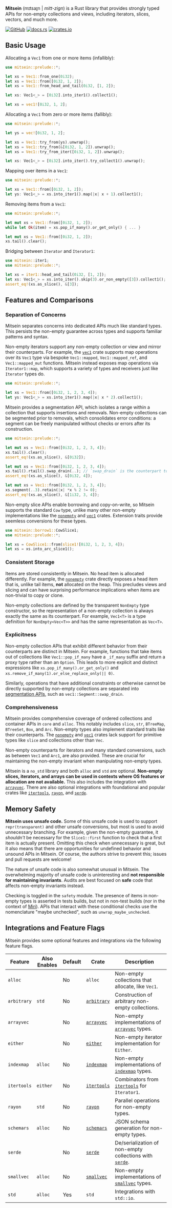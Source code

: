**Mitsein** (mɪtsaɪ̯n | _mitt-zign_) is a Rust library that provides strongly
typed APIs for non-empty collections and views, including iterators, slices,
vectors, and much more.

[![GitHub](https://img.shields.io/badge/GitHub-olson--sean--k/mitsein-8da0cb?logo=github&style=for-the-badge)](https://github.com/olson-sean-k/mitsein)
[![docs.rs](https://img.shields.io/badge/docs.rs-mitsein-66c2a5?logo=rust&style=for-the-badge)](https://docs.rs/mitsein)
[![crates.io](https://img.shields.io/crates/v/mitsein.svg?logo=rust&style=for-the-badge)](https://crates.io/crates/mitsein)

## Basic Usage

Allocating a `Vec1` from one or more items (infallibly):

```rust
use mitsein::prelude::*;

let xs = Vec1::from_one(0i32);
let xs = Vec1::from([0i32, 1, 2]);
let xs = Vec1::from_head_and_tail(0i32, [1, 2]);

let xs: Vec1<_> = [0i32].into_iter1().collect1();

let xs = vec1![0i32, 1, 2];
```

Allocating a `Vec1` from zero or more items (fallibly):

```rust
use mitsein::prelude::*;

let ys = vec![0i32, 1, 2];

let xs = Vec1::try_from(ys).unwrap();
let xs = Vec1::try_from(&[0i32, 1, 2]).unwrap();
let xs = Vec1::try_from_iter([0i32, 1, 2]).unwrap();

let xs: Vec1<_> = [0i32].into_iter().try_collect1().unwrap();
```

Mapping over items in a `Vec1`:

```rust
use mitsein::prelude::*;

let xs = Vec1::from([0i32, 1, 2]);
let ys: Vec1<_> = xs.into_iter1().map(|x| x + 1).collect1();
```

Removing items from a `Vec1`:

```rust
use mitsein::prelude::*;

let mut xs = Vec1::from([0i32, 1, 2]);
while let Ok(item) = xs.pop_if_many().or_get_only() { ... }

let mut xs = Vec1::from([0i32, 1, 2]);
xs.tail().clear();
```

Bridging between `Iterator` and `Iterator1`:

```rust
use mitsein::iter1;
use mitsein::prelude::*;

let xs = iter1::head_and_tail(0i32, [1, 2]);
let xs: Vec1<_> = xs.into_iter().skip(3).or_non_empty([3]).collect1();
assert_eq!(xs.as_slice(), &[3]);
```

## Features and Comparisons

### Separation of Concerns

Mitsein separates concerns into dedicated APIs much like standard types. This
persists the non-empty guarantee across types and supports familiar patterns and
syntax.

Non-empty iterators support any non-empty collection or view and mirror their
counterparts. For example, the [`vec1`] crate supports map operations over its
`Vec1` type via bespoke `Vec1::mapped`, `Vec1::mapped_ref`, and
`Vec1::mapped_mut` functions. Mitsein instead exposes map operations via
`Iterator1::map`, which supports a variety of types and receivers just like
`Iterator` types do.

```rust
use mitsein::prelude::*;

let xs = Vec1::from([0i32, 1, 2, 3, 4]);
let ys: Vec1<_> = xs.into_iter1().map(|x| x * 2).collect1();
```

Mitsein provides a segmentation API, which isolates a range within a collection
that supports insertions and removals. Non-empty collections can be segmented
prior to removals, which consolidates error conditions: a segment can be freely
manipulated without checks or errors after its construction.

```rust
use mitsein::prelude::*;

let mut xs = Vec1::from([0i32, 1, 2, 3, 4]);
xs.tail().clear();
assert_eq!(xs.as_slice(), &[0i32]);

let mut xs = Vec1::from([0i32, 1, 2, 3, 4]);
xs.tail().rtail().swap_drain(..); // `swap_drain` is the counterpart to `drain`.
assert_eq!(xs.as_slice(), &[0i32, 4]);

let mut xs = Vec1::from([0i32, 1, 2, 3, 4]);
xs.segment(..3).retain(|x| *x % 2 != 0);
assert_eq!(xs.as_slice(), &[1i32, 3, 4]);
```

Non-empty slice APIs enable borrowing and copy-on-write, so Mitsein supports
the standard `Cow` type, unlike many other non-empty implementations like the
[`nonempty`] and [`vec1`] crates. Extension traits provide seemless conversions
for these types.

```rust
use mitsein::borrow1::CowSlice1;
use mitsein::prelude::*;

let xs = CowSlice1::from(slice1![0i32, 1, 2, 3, 4]);
let xs = xs.into_arc_slice1();
```

### Consistent Storage

Items are stored consistently in Mitsein. No head item is allocated differently.
For example, the [`nonempty`] crate directly exposes a head item that is, unlike
tail items, **not** allocated on the heap. This precludes views and slicing and
can have surprising performance implications when items are non-trivial to copy
or clone.

Non-empty collections are defined by the transparent `NonEmpty` type
constructor, so the representation of a non-empty collection is always exactly
the same as its counterpart. For example, `Vec1<T>` is a type definition for
`NonEmpty<Vec<T>>` and has the same representation as `Vec<T>`.

### Explicitness

Non-empty collection APIs that exhibit different behavior from their
counterparts are distinct in Mitsein. For example, functions that take items out
of collections like `Vec1::pop_if_many` have a `_if_many` suffix and  return a
proxy type rather than an `Option`. This leads to more explicit and distinct
expressions like `xs.pop_if_many().or_get_only()` and
`xs.remove_if_many(1).or_else_replace_only(|| 0)`.

Similarly, operations that have additional constraints or otherwise cannot be
directly supported by non-empty collections are separated into [segmentation
APIs](#separation-of-concerns), such as `vec1::Segment::swap_drain`.

### Comprehensiveness

Mitsein provides comprehensive coverage of ordered collections and container
APIs in `core` and `alloc`. This notably includes `slice`, `str`, `BTreeMap`,
`BTreeSet`, `Box`, and `Arc`. Non-empty types also implement standard traits
like their counterparts. The [`nonempty`] and [`vec1`] crates lack support for
primitive types like `slice` and collections other than `Vec`.

Non-empty counterparts for iterators and many standard conversions, such as
between `Vec1` and `Arc1`, are also provided. These are crucial for maintaining
the non-empty invariant when manipulating non-empty types.

Mitsein is a `no_std` library and both `alloc` and `std` are optional.
**Non-empty slices, iterators, and arrays can be used in contexts where OS
features or allocation are not available.** This also includes the integration
with [`arrayvec`]. There are also optional integrations with foundational and
popular crates like [`itertools`], [`rayon`], and [`serde`].

## Memory Safety

**Mitsein uses unsafe code.** Some of this unsafe code is used to support
`repr(transparent)` and other unsafe conversions, but most is used to avoid
unnecessary branching. For example, given the non-empty guarantee, it
_shouldn't_ be necessary for the `Slice1::first` function to check that a first
item is actually present. Omitting this check when unnecessary is great, but it
also means that there are opportunities for undefined behavior and unsound APIs
in Mitsein. Of course, the authors strive to prevent this; issues and pull
requests are welcome!

The nature of unsafe code is also somewhat unusual in Mitsein. The overwhelming
majority of unsafe code is uninteresting and **not responsible for maintaining
invariants**. Audits are best focused on **safe** code that affects non-empty
invariants instead.

Checking is toggled in the `safety` module. The presence of items in non-empty
types is asserted in tests builds, but not in non-test builds (nor in the
context of [Miri][`miri`]). APIs that interact with these  conditional checks
use the nomenclature "maybe unchecked", such as `unwrap_maybe_unchecked`.

## Integrations and Feature Flags

Mitsein provides some optional features and integrations via the following
feature flags.

| Feature     | Also Enables | Default | Crate         | Description                                               |
|-------------|--------------|---------|---------------|-----------------------------------------------------------|
| `alloc`     |              | No      | `alloc`       | Non-empty collections that allocate, like `Vec1`.         |
| `arbitrary` | `std`        | No      | [`arbitrary`] | Construction of arbitrary non-empty collections.          |
| `arrayvec`  |              | No      | [`arrayvec`]  | Non-empty implementations of [`arrayvec`] types.          |
| `either`    |              | No      | [`either`]    | Non-empty iterator implementation for `Either`.           |
| `indexmap`  | `alloc`      | No      | [`indexmap`]  | Non-empty implementations of [`indexmap`] types.          |
| `itertools` | `either`     | No      | [`itertools`] | Combinators from [`itertools`] for `Iterator1`.           |
| `rayon`     | `std`        | No      | [`rayon`]     | Parallel operations for non-empty types.                  |
| `schemars`  | `alloc`      | No      | [`schemars`]  | JSON schema generation for non-empty types.               |
| `serde`     |              | No      | [`serde`]     | De/serialization of non-empty collections with [`serde`]. |
| `smallvec`  | `alloc`      | No      | [`smallvec`]  | Non-empty implementations of [`smallvec`] types.          |
| `std`       | `alloc`      | Yes     | `std`         | Integrations with `std::io`.                              |

[`arbitrary`]: https://crates.io/crates/arbitrary
[`arrayvec`]: https://crates.io/crates/arrayvec
[`either`]: https://crates.io/crates/either
[`indexmap`]: https://crates.io/crates/indexmap
[`itertools`]: https://crates.io/crates/itertools
[`miri`]: https://github.com/rust-lang/miri
[`nonempty`]: https://crates.io/crates/nonempty
[`nunny`]: https://crates.io/crates/nunny
[`rayon`]: https://crates.io/crates/rayon
[`schemars`]: https://crates.io/crates/schemars
[`serde`]: https://crates.io/crates/serde
[`smallvec`]: https://crates.io/crates/smallvec
[`vec1`]: https://crates.io/crates/vec1
